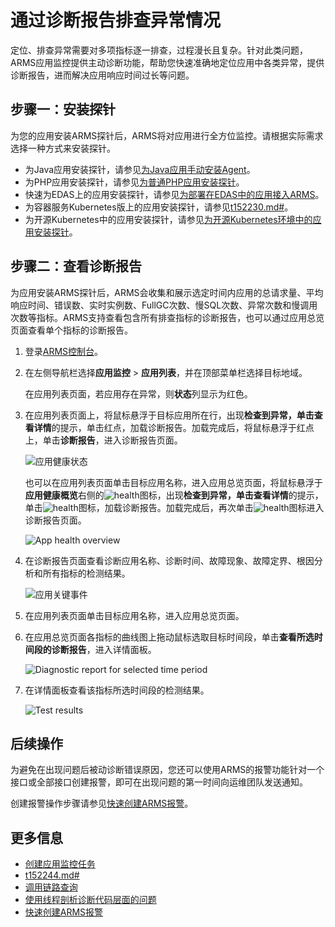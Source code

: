 # 通过诊断报告排查异常情况

定位、排查异常需要对多项指标逐一排查，过程漫长且复杂。针对此类问题，ARMS应用监控提供主动诊断功能，帮助您快速准确地定位应用中各类异常，提供诊断报告，进而解决应用响应时间过长等问题。

## 步骤一：安装探针

为您的应用安装ARMS探针后，ARMS将对应用进行全方位监控。请根据实际需求选择一种方式来安装探针。

-   为Java应用安装探针，请参见[为Java应用手动安装Agent](/cn.zh-CN/应用监控/接入应用监控/开始监控Java应用/为Java应用手动安装Agent.md)。
-   为PHP应用安装探针，请参见[为普通PHP应用安装探针](/cn.zh-CN/应用监控/接入应用监控/开始监控PHP应用/为普通PHP应用安装探针.md)。
-   快速为EDAS上的应用安装探针，请参见[为部署在EDAS中的应用接入ARMS](/cn.zh-CN/应用监控/接入应用监控/开始监控Java应用/为部署在EDAS中的应用接入ARMS.md)。
-   为容器服务Kubernetes版上的应用安装探针，请参见[t152230.md\#](/cn.zh-CN/应用监控/接入应用监控/开始监控Java应用/为容器服务Kubernetes版Java应用安装探针.md)。
-   为开源Kubernetes中的应用安装探针，请参见[为开源Kubernetes环境中的应用安装探针](/cn.zh-CN/应用监控/接入应用监控/开始监控Java应用/为开源Kubernetes环境中的应用安装探针.md)。

## 步骤二：查看诊断报告



为应用安装ARMS探针后，ARMS会收集和展示选定时间内应用的总请求量、平均响应时间、错误数、实时实例数、FullGC次数、慢SQL次数、异常次数和慢调用次数等指标。ARMS支持查看包含所有排查指标的诊断报告，也可以通过应用总览页面查看单个指标的诊断报告。

1.  登录[ARMS控制台](https://arms.console.aliyun.com/#/home)。
2.  在左侧导航栏选择**应用监控** \> **应用列表**，并在顶部菜单栏选择目标地域。

    在应用列表页面，若应用存在异常，则**状态**列显示为红色。

3.  在应用列表页面上，将鼠标悬浮于目标应用所在行，出现**检查到异常，单击查看详情**的提示，单击红点，加载诊断报告。加载完成后，将鼠标悬浮于红点上，单击**诊断报告**，进入诊断报告页面。

    ![应用健康状态](https://static-aliyun-doc.oss-accelerate.aliyuncs.com/assets/img/zh-CN/6495994061/p48937.png)

    也可以在应用列表页面单击目标应用名称，进入应用总览页面，将鼠标悬浮于**应用健康概览**右侧的![health](https://static-aliyun-doc.oss-accelerate.aliyuncs.com/assets/img/zh-CN/2910105061/p180537.png)图标，出现**检查到异常，单击查看详情**的提示，单击![health](https://static-aliyun-doc.oss-accelerate.aliyuncs.com/assets/img/zh-CN/2910105061/p180537.png)图标，加载诊断报告。加载完成后，再次单击![health](https://static-aliyun-doc.oss-accelerate.aliyuncs.com/assets/img/zh-CN/2910105061/p180537.png)图标进入诊断报告页面。

    ![App health overview](https://static-aliyun-doc.oss-accelerate.aliyuncs.com/assets/img/zh-CN/2910105061/p180538.png)

4.  在诊断报告页面查看诊断应用名称、诊断时间、故障现象、故障定界、根因分析和所有指标的检测结果。

    ![应用关键事件](../images/p48939.png "诊断报告")


1.  在应用列表页面单击目标应用名称，进入应用总览页面。
2.  在应用总览页面各指标的曲线图上拖动鼠标选取目标时间段，单击**查看所选时间段的诊断报告**，进入详情面板。

    ![Diagnostic report for selected time period](https://static-aliyun-doc.oss-accelerate.aliyuncs.com/assets/img/zh-CN/3910105061/p180540.png)

3.  在详情面板查看该指标所选时间段的检测结果。

    ![Test results](https://static-aliyun-doc.oss-accelerate.aliyuncs.com/assets/img/zh-CN/3910105061/p180542.png)


## 后续操作

为避免在出现问题后被动诊断错误原因，您还可以使用ARMS的报警功能针对一个接口或全部接口创建报警，即可在出现问题的第一时间向运维团队发送通知。

创建报警操作步骤请参见[快速创建ARMS报警](/cn.zh-CN/快速入门/快速创建ARMS报警.md)。

## 更多信息

-   [创建应用监控任务](/cn.zh-CN/快速入门/创建应用监控任务.md)
-   [t152244.md\#](/cn.zh-CN/应用监控/控制台功能/接口调用.md)
-   [调用链路查询](/cn.zh-CN/应用监控/控制台功能/调用链路查询.md)
-   [使用线程剖析诊断代码层面的问题](/cn.zh-CN/应用监控/使用教程/使用线程剖析诊断代码层面的问题.md)
-   [快速创建ARMS报警](/cn.zh-CN/快速入门/快速创建ARMS报警.md)

